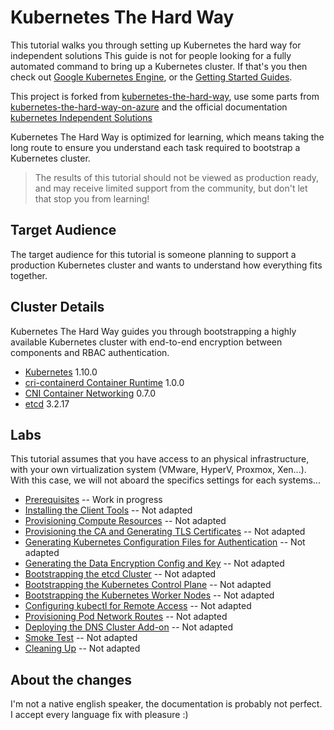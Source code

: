 # Kubernetes The Hard Way

This tutorial walks you through setting up Kubernetes the hard way for independent solutions 
This guide is not for people looking for a fully automated command to bring up a Kubernetes cluster. 
If that's you then check out [Google Kubernetes Engine](https://cloud.google.com/kubernetes-engine), 
or the [Getting Started Guides](http://kubernetes.io/docs/getting-started-guides/).

This project is forked from [kubernetes-the-hard-way](https://github.com/kelseyhightower/kubernetes-the-hard-way),
use some parts from [kubernetes-the-hard-way-on-azure](https://github.com/ivanfioravanti/kubernetes-the-hard-way-on-azure) 
and the official documentation [kubernetes Independent Solutions](https://kubernetes.io/docs/setup/independent/install-kubeadm/)

Kubernetes The Hard Way is optimized for learning, 
which means taking the long route to ensure you understand each task required to bootstrap a Kubernetes cluster.

> The results of this tutorial should not be viewed as production ready, 
and may receive limited support from the community, but don't let that stop you from learning!

## Target Audience

The target audience for this tutorial is someone planning to support a production Kubernetes
cluster and wants to understand how everything fits together.

## Cluster Details

Kubernetes The Hard Way guides you through bootstrapping a highly available Kubernetes cluster with
end-to-end encryption between components and RBAC authentication.

* [Kubernetes](https://github.com/kubernetes/kubernetes) 1.10.0
* [cri-containerd Container Runtime](https://github.com/kubernetes-incubator/cri-containerd) 1.0.0 
* [CNI Container Networking](https://github.com/containernetworking/cni) 0.7.0
* [etcd](https://github.com/coreos/etcd) 3.2.17

## Labs

This tutorial assumes that you have access to an physical infrastructure, 
with your own virtualization system (VMware, HyperV, Proxmox, Xen...).
With this case, we will not aboard the specifics settings for each systems...

* [Prerequisites](docs/01-prerequisites.md)  -- Work in progress
* [Installing the Client Tools](docs/02-client-tools.md) -- Not adapted
* [Provisioning Compute Resources](docs/03-compute-resources.md) -- Not adapted
* [Provisioning the CA and Generating TLS Certificates](docs/04-certificate-authority.md) -- Not adapted
* [Generating Kubernetes Configuration Files for Authentication](docs/05-kubernetes-configuration-files.md) -- Not adapted
* [Generating the Data Encryption Config and Key](docs/06-data-encryption-keys.md) -- Not adapted
* [Bootstrapping the etcd Cluster](docs/07-bootstrapping-etcd.md) -- Not adapted
* [Bootstrapping the Kubernetes Control Plane](docs/08-bootstrapping-kubernetes-controllers.md) -- Not adapted
* [Bootstrapping the Kubernetes Worker Nodes](docs/09-bootstrapping-kubernetes-workers.md) -- Not adapted
* [Configuring kubectl for Remote Access](docs/10-configuring-kubectl.md) -- Not adapted
* [Provisioning Pod Network Routes](docs/11-pod-network-routes.md) -- Not adapted
* [Deploying the DNS Cluster Add-on](docs/12-dns-addon.md) -- Not adapted
* [Smoke Test](docs/13-smoke-test.md) -- Not adapted
* [Cleaning Up](docs/14-cleanup.md) -- Not adapted

## About the changes
I'm not a native english speaker, the documentation is probably not perfect.
I accept every language fix with pleasure :)